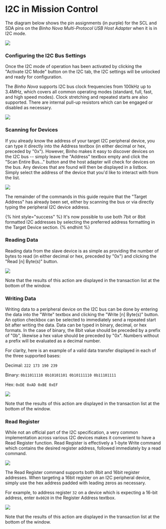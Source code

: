 # I2C in Mission Control

The diagram below shows the pin assignments \(in purple\) for the SCL and SDA pins on the _Binho Nova Multi-Protocol USB Host Adapter_ when it is in I2C mode.

![](../../.gitbook/assets/image%20%2813%29.png)

### Configuring the I2C Bus Settings

Once the I2C mode of operation has been activated by clicking the "Activate I2C Mode" button on the I2C tab, the I2C settings will be unlocked and ready for configuration.

The _Binho Nova_ supports I2C bus clock frequencies from 100kHz up to 3.4MHz, which covers all common operating modes \(standard, full, fast, and high speed modes\). Clock stretching and repeated starts are also supported. There are internal pull-up resistors which can be engaged or disabled as necessary.

![](../../.gitbook/assets/activate-i2c.gif)

### Scanning for Devices

If you already know the address of your target I2C peripheral device, you can type it directly into the Address textbox \(in either decimal or hex, preceded by "0x"\). However, Binho makes it easy to discover devices on the I2C bus -- simply leave the "Address" textbox empty and click the "Scan Entire Bus..." button and the host adapter will check for devices on the bus. Any devices that are found will then be displayed in a listbox. Simply select the address of the device that you'd like to interact with from the list.

![](../../.gitbook/assets/scan-i2c.gif)

The remainder of the commands in this guide require that the "Target Address" has already been set, either by scanning the bus or via directly typing the peripheral I2C device address.

{% hint style="success" %}
It's now possible to use both 7bit or 8bit formatted I2C addresses by selecting the preferred address formatting in the Target Device section.
{% endhint %}

### Reading Data

Reading data from the slave device is as simple as providing the number of bytes to read \(in either decimal or hex, preceded by "0x"\) and clicking the "Read \[n\] Byte\(s\)" button.

![](../../.gitbook/assets/read-i2c.gif)

Note that the results of this action are displayed in the transaction list at the bottom of the window.

### Writing Data

Writing data to a peripheral device on the I2C bus can be done by entering the data into the "Write" textbox and clicking the "Write \[n\] Byte\(s\)" button. An option checkbox can be selected to immediately send a repeated start bit after writing the data. Data can be typed in binary, decimal, or hex formats. In the case of binary, the 8bit value should be preceded by a prefix of "0b", likewise a hex value should be preceded by "0x". Numbers without a prefix will be evaluated as a decimal number.

For clarity, here is an example of a valid data transfer displayed in each of the three supported bases:

Decimal: `222 173 190 239`

Binary: `0b11011110 0b10101101 0b10111110 0b11101111`

Hex: `0xDE 0xAD 0xBE 0xEF`

![](../../.gitbook/assets/write-i2c.gif)

Note that the results of this action are displayed in the transaction list at the bottom of the window.

### Read Register

While not an official part of the I2C specification, a very common implementation across various I2C devices makes it convenient to have a Read Register function. Read Register is effectively a 1-byte Write command which contains the desired register address, followed immediately by a read command.

![](../../.gitbook/assets/read-register-i2c.gif)

The Read Register command supports both 8bit and 16bit register addresses. When targeting a 16bit register on an I2C peripheral device, simply use the hex address padded with leading zeros as necessary.

For example, to address register `32` on a device which is expecting a 16-bit address, enter `0x0020` in the Register Address textbox.

![](../../.gitbook/assets/read-register-16.gif)

Note that the results of this action are displayed in the transaction list at the bottom of the window.

